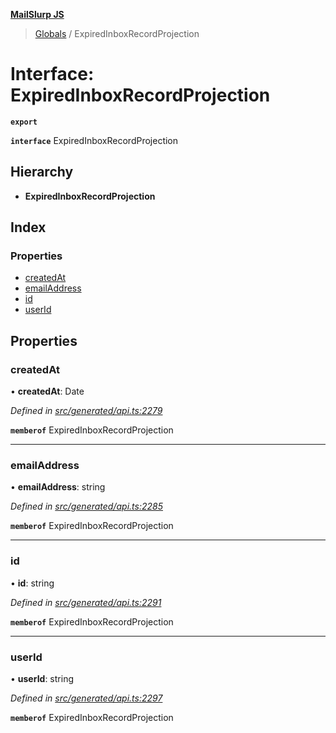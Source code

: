 **[MailSlurp JS](../README.md)**

> [Globals](../README.md) / ExpiredInboxRecordProjection

# Interface: ExpiredInboxRecordProjection

**`export`** 

**`interface`** ExpiredInboxRecordProjection

## Hierarchy

* **ExpiredInboxRecordProjection**

## Index

### Properties

* [createdAt](expiredinboxrecordprojection.md#createdat)
* [emailAddress](expiredinboxrecordprojection.md#emailaddress)
* [id](expiredinboxrecordprojection.md#id)
* [userId](expiredinboxrecordprojection.md#userid)

## Properties

### createdAt

•  **createdAt**: Date

*Defined in [src/generated/api.ts:2279](https://github.com/mailslurp/mailslurp-client/blob/2c659a7/src/generated/api.ts#L2279)*

**`memberof`** ExpiredInboxRecordProjection

___

### emailAddress

•  **emailAddress**: string

*Defined in [src/generated/api.ts:2285](https://github.com/mailslurp/mailslurp-client/blob/2c659a7/src/generated/api.ts#L2285)*

**`memberof`** ExpiredInboxRecordProjection

___

### id

•  **id**: string

*Defined in [src/generated/api.ts:2291](https://github.com/mailslurp/mailslurp-client/blob/2c659a7/src/generated/api.ts#L2291)*

**`memberof`** ExpiredInboxRecordProjection

___

### userId

•  **userId**: string

*Defined in [src/generated/api.ts:2297](https://github.com/mailslurp/mailslurp-client/blob/2c659a7/src/generated/api.ts#L2297)*

**`memberof`** ExpiredInboxRecordProjection
